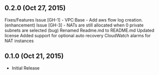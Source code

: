 ## 0.2.0 (Oct 27, 2015)
  Fixes/Features
  Issue [GH-1] - VPC:Base - Add aws flow log creation. (enhancement)
  Issue [GH-3] - NATs are still allocated when 0 private subnets are selected (bug)
  Renamed Readme.md to README.md
  Updated license
  Added support for optional auto recovery CloudWatch alarms for NAT instances
## 0.1.0 (Oct 21, 2015)
* Initial Release
